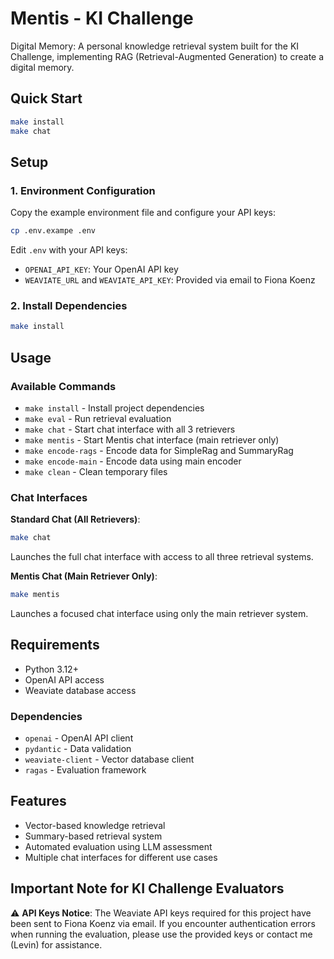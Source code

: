 # Mentis - KI Challenge

Digital Memory: A personal knowledge retrieval system built for the KI Challenge, implementing RAG (Retrieval-Augmented Generation) to create a digital memory.

## Quick Start

```bash
make install
make chat
```

## Setup

### 1. Environment Configuration

Copy the example environment file and configure your API keys:

```bash
cp .env.exampe .env
```

Edit `.env` with your API keys:
- `OPENAI_API_KEY`: Your OpenAI API key
- `WEAVIATE_URL` and `WEAVIATE_API_KEY`: Provided via email to Fiona Koenz

### 2. Install Dependencies

```bash
make install
```

## Usage

### Available Commands

- `make install` - Install project dependencies
- `make eval` - Run retrieval evaluation
- `make chat` - Start chat interface with all 3 retrievers
- `make mentis` - Start Mentis chat interface (main retriever only)
- `make encode-rags` - Encode data for SimpleRag and SummaryRag
- `make encode-main` - Encode data using main encoder
- `make clean` - Clean temporary files

### Chat Interfaces

**Standard Chat (All Retrievers)**:
```bash
make chat
```
Launches the full chat interface with access to all three retrieval systems.

**Mentis Chat (Main Retriever Only)**:
```bash
make mentis
```
Launches a focused chat interface using only the main retriever system.

## Requirements

- Python 3.12+
- OpenAI API access
- Weaviate database access

### Dependencies

- `openai` - OpenAI API client
- `pydantic` - Data validation
- `weaviate-client` - Vector database client
- `ragas` - Evaluation framework

## Features

- Vector-based knowledge retrieval
- Summary-based retrieval system  
- Automated evaluation using LLM assessment
- Multiple chat interfaces for different use cases

## Important Note for KI Challenge Evaluators

⚠️ **API Keys Notice**: The Weaviate API keys required for this project have been sent to Fiona Koenz via email. If you encounter authentication errors when running the evaluation, please use the provided keys or contact me (Levin) for assistance.